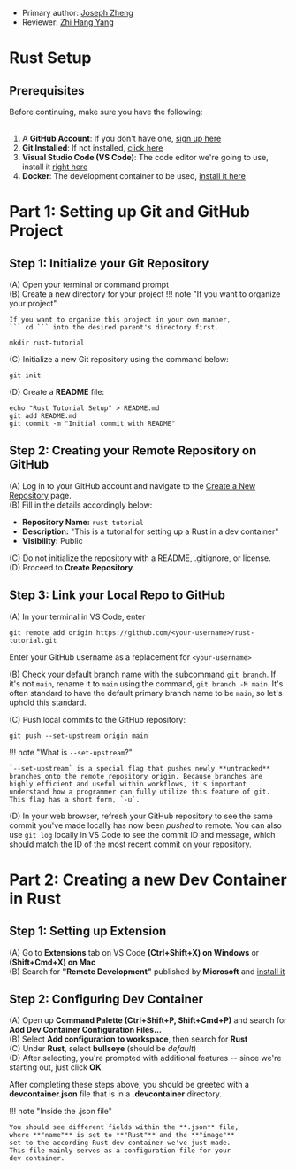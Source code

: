 * Primary author: [Joseph Zheng](https://github.com/joz2005)
* Reviewer: [Zhi Hang Yang](https://github.com/zyang310)

# Rust Setup

## Prerequisites

Before continuing, make sure you have the following:<br><br>
1. A **GitHub Account**: If you don't have one, [sign up here](https://github.com)<br>
2. **Git Installed**: If not installed, [click here](https://git-scm.com/book/en/v2/Getting-Started-Installing-Git)<br>
3. **Visual Studio Code (VS Code)**: The code editor we're going to use, install it [right here](https://code.visualstudio.com/)<br>
4. **Docker**: The development container to be used, [install it here](https://www.docker.com/products/docker-desktop)

# Part 1: Setting up Git and GitHub Project

## Step 1: Initialize your Git Repository

(A) Open your terminal or command prompt<br>
(B) Create a new directory for your project
!!! note "If you want to organize your project"

    If you want to organize this project in your own manner, 
    ``` cd ``` into the desired parent's directory first.

```
mkdir rust-tutorial

```

(C) Initialize a new Git repository using the command below:

```
git init
```

(D) Create a **README** file:

```
echo "Rust Tutorial Setup" > README.md
git add README.md
git commit -m "Initial commit with README"
```

## Step 2: Creating your Remote Repository on GitHub

(A) Log in to your GitHub account and navigate to the [Create a New Repository](https://github.com/new) page.<br>
(B) Fill in the details accordingly below:<br>

* **Repository Name:** `rust-tutorial`
* **Description:** "This is a tutorial for setting up a Rust in a dev container"
* **Visibility:** Public

(C) Do not initialize the repository with a README, .gitignore, or license.<br>
(D) Proceed to **Create Repository**.

## Step 3: Link your Local Repo to GitHub

(A) In your terminal in VS Code, enter

```
git remote add origin https://github.com/<your-username>/rust-tutorial.git
```

Enter your GitHub username as a replacement for `<your-username>`

(B) Check your default branch name with the subcommand `git branch`. If it's not `main`, rename it to `main` using the command, ```git branch -M main```. It's often standard to have the default primary branch name to be `main`, so let's uphold this standard.<br>

(C) Push local commits to the GitHub repository:

```
git push --set-upstream origin main
```

!!! note "What is `--set-upstream`?"

    `--set-upstream` is a special flag that pushes newly **untracked** branches onto the remote repository origin. Because branches are highly efficient and useful within workflows, it's important understand how a programmer can fully utilize this feature of git. This flag has a short form, `-u`.    

(D) In your web browser, refresh your GitHub repository to see the same commit you've made locally has now been *pushed* to remote. You can also use `git log` locally in VS Code to see the commit ID and message, which should match the ID of the most recent commit on your repository. 

# Part 2: Creating a new Dev Container in Rust

## Step 1: Setting up Extension
(A) Go to **Extensions** tab on VS Code **(Ctrl+Shift+X) on Windows** or **(Shift+Cmd+X) on Mac**<br>
(B) Search for **"Remote Development"** published by **Microsoft** and [install it](https://marketplace.visualstudio.com/items?itemName=ms-vscode-remote.vscode-remote-extensionpack)

## Step 2: Configuring Dev Container
(A) Open up **Command Palette (Ctrl+Shift+P, Shift+Cmd+P)** and search for **Add Dev Container Configuration Files...**<br>
(B) Select **Add configuration to workspace**, then search for **Rust**<br>
(C) Under **Rust**, select **bullseye** (should be *default*)<br>
(D) After selecting, you're prompted with additional features -- since we're starting out, just click **OK**

After completing these steps above, you should be greeted with a **devcontainer.json** file that is in a **.devcontainer** directory.

!!! note "Inside the .json file"

    You should see different fields within the **.json** file, 
    where **"name"** is set to **"Rust"** and the **"image"** 
    set to the according Rust dev container we've just made.
    This file mainly serves as a configuration file for your 
    dev container.
